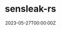 ---
title: sensleak-rs
summary: A detect tool similar to gitleaks using Rust, which will detecting hardcoded secrets like passwords, api keys, and tokens in git repos.
tags:
  - Rust
date: '2023-05-27T00:00:00Z'

# Optional external URL for project (replaces project detail page).
external_link: 'https://github.com/open-rust-initiative/sensleak-rs'

image:
  caption: Photo by rawpixel on Unsplash
  focal_point: Smart

# links:
# url_code: 'https://github.com/sonichen/sensleak-rs'
# url_pdf: ''
# url_slides: 'https://github.com/sonichen/sensleak-rs'
# url_video: ''

# # Slides (optional).
# #   Associate this project with Markdown slides.
# #   Simply enter your slide deck's filename without extension.
# #   E.g. `slides = "example-slides"` references `content/slides/example-slides.md`.
# #   Otherwise, set `slides = ""`.
# slides: example
---